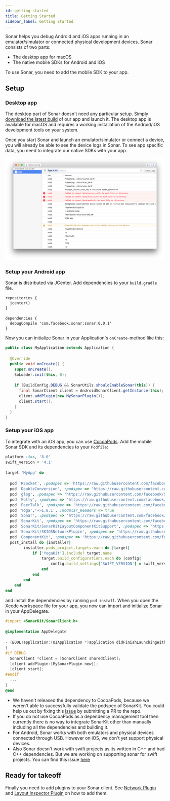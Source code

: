 ```yaml
---
id: getting-started
title: Getting Started
sidebar_label: Getting Started
---
```


Sonar helps you debug Android and iOS apps running in an emulator/simulator or connected physical development devices. Sonar consists of two parts:

* The desktop app for macOS
* The native mobile SDKs for Android and iOS

To use Sonar, you need to add the mobile SDK to your app.

## Setup

### Desktop app

The desktop part of Sonar doesn't need any particular setup. Simply [download the latest build](https://www.facebook.com/sonar/public/mac) of our app and launch it. The desktop app is available for macOS and requires a working installation of the Android/iOS development tools on your system.

Once you start Sonar and launch an emulator/simulator or connect a device, you will already be able to see the device logs in Sonar. To see app specific data, you need to integrate our native SDKs with your app.

![Logs plugin](/docs/assets/initial.png)

### Setup your Android app

Sonar is distributed via JCenter. Add dependencies to your `build.gradle` file.

```
repositories {
  jcenter()
}

dependencies {
  debugCompile 'com.facebook.sonar:sonar:0.0.1'
}
```

Now you can initialize Sonar in your Application's `onCreate`-method like this:

```java
public class MyApplication extends Application {

  @Override
  public void onCreate() {
    super.onCreate();
    SoLoader.init(this, 0);

    if (BuildConfig.DEBUG && SonarUtils.shouldEnableSonar(this)) {
      final SonarClient client = AndroidSonarClient.getInstance(this);
      client.addPlugin(new MySonarPlugin());
      client.start();
    }
  }
}
```

### Setup your iOS app

To integrate with an iOS app, you can use [CocoaPods](https://cocoapods.org). Add the mobile Sonar SDK and its dependencies to your `Podfile`:

```ruby
platform :ios, '8.0'
swift_version = '4.1'

target 'MyApp' do

  pod 'RSocket', :podspec => 'https://raw.githubusercontent.com/facebook/Sonar/master/iOS/third-party-podspecs/RSocket.podspec?token=ADr9NE_I05Vu8g7oq_g6g_9FLx784NFmks5bJ5LvwA%3D%3D'
  pod 'DoubleConversion', :podspec => 'https://raw.githubusercontent.com/facebook/Sonar/master/iOS/third-party-podspecs/DoubleConversion.podspec?token=ADr9NOxtIEmr5ODP9PWq6-sht-Ye6UYGks5bJ5MjwA%3D%3D'
  pod 'glog', :podspec => 'https://raw.githubusercontent.com/facebook/Sonar/master/iOS/third-party-podspecs/glog.podspec?token=ADr9NBHbrlbkFR3DQTPzj0CnZdria4jvks5bJ5M3wA%3D%3D'
  pod 'Folly', :podspec => 'https://raw.githubusercontent.com/facebook/Sonar/master/iOS/third-party-podspecs/Folly.podspec?token=ADr9NNTjwJ8xqLFwc3Qz3xB3GsCk-Esmks5bJ5NGwA%3D%3D'
  pod 'PeerTalk', :podspec => 'https://raw.githubusercontent.com/facebook/Sonar/master/iOS/third-party-podspecs/PeerTalk.podspec?token=ADr9NB8frQTrUWytsMXtdv_P8km7jV_Mks5bJ5NbwA%3D%3D'
  pod 'Yoga','~>1.8.1', :modular_headers => true
  pod 'Sonar', :podspec => 'https://raw.githubusercontent.com/facebook/Sonar/master/xplat/Sonar/Sonar.podspec?token=ADr9NFO7byH9uAuhGAIEYuoJeBNyBxf6ks5bJ5N8wA%3D%3D'
  pod 'SonarKit', :podspec => 'https://raw.githubusercontent.com/facebook/Sonar/master/SonarKit.podspec?token=ADr9NBuYoodM_NeysQg899hkxXw0WZ7Xks5bJ5OVwA%3D%3D'
  pod 'SonarKit/SonarKitLayoutComponentKitSupport', :podspec => 'https://raw.githubusercontent.com/facebook/Sonar/master/SonarKit.podspec?token=ADr9NBuYoodM_NeysQg899hkxXw0WZ7Xks5bJ5OVwA%3D%3D'
  pod 'SonarKit/SKIOSNetworkPlugin', :podspec => 'https://raw.githubusercontent.com/facebook/Sonar/master/SonarKit.podspec?token=ADr9NBuYoodM_NeysQg899hkxXw0WZ7Xks5bJ5OVwA%3D%3D'
  pod 'ComponentKit', :podspec => 'https://raw.githubusercontent.com/facebook/Sonar/master/iOS/third-party-podspecs/ComponentKit.podspec?token=ADr9NNV9gqkpFTUKaHpCiYOZIG3Ev-Hyks5bJ5O-wA%3D%3D'
  post_install do |installer|
        installer.pods_project.targets.each do |target|
            if ['YogaKit'].include? target.name
                target.build_configurations.each do |config|
                    config.build_settings['SWIFT_VERSION'] = swift_version
                end
            end
        end
    end
end

```

and install the dependencies by running `pod install`. When you open the Xcode workspace file for your app, you now can import and initialize Sonar in your AppDelegate.

```objective-c
#import <SonarKit/SonarClient.h>

@implementation AppDelegate

- (BOOL)application:(UIApplication *)application didFinishLaunchingWithOptions:(NSDictionary *)launchOptions
{
#if DEBUG
  SonarClient *client = [SonarClient sharedClient];
  [client addPlugin:[MySonarPlugin new]];
  [client start];
#endif
  ...
}
@end
```
<div class='warning'>

* We haven't released the dependency to CocoaPods, because we weren't able to successfully validate the podspec of SonarKit. You could help us out by fixing this [issue](https://github.com/facebook/Sonar/issues/11) by submitting a PR to the repo.
* If you do not use CocoaPods as a dependency management tool then currently there is no way to integrate SonarKit other than manually including all the dependencies and building it.
* For Android, Sonar works with both emulators and physical devices connected through USB. However on iOS, we don't yet support physical devices.
* Also Sonar doesn't work with swift projects as its written in C++ and had C++ dependencies. But we are working on supporting sonar for swift projects. You can find this issue [here](https://github.com/facebook/Sonar/issues/13)
</div>

## Ready for takeoff

Finally you need to add plugins to your Sonar client. See [Network Plugin](network-plugin.md) and [Layout Inspector Plugin](layout-plugin.md) on how to add them.
